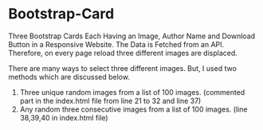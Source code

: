 # Bootstrap-Card
Three Bootstrap Cards Each Having an Image, Author Name and Download Button in a Responsive Website. The Data is Fetched from an API. Therefore, on every page reload three different images are displaced.

There are many ways to select three different images. But, I used two methods which are discussed below.
1. Three unique random images from a list of 100 images. (commented part in the index.html file from line 21 to 32 and line 37)
2. Any random three consecutive images from a list of 100 images. (line 38,39,40 in index.html file)
